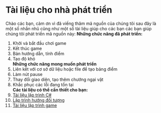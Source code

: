 # Tài liệu cho nhà phát triển  
Chào các bạn, cảm ơn vì đã viếng thăm mã nguồn của chúng tôi sau đây là một số nhắn nhũ cũng như một số tài liệu giúp cho các bạn các bạn giúp chúng tôi phát triển mã nguồn này:
**Những chức năng đã phát triển:**  
1.	Khởi và bắt đầu chơi game  
2.	Kết thúc game  
3.	Bản hướng dẫn, tính điểm
4. Tạo độ khó  
**Những chức năng mong muốn phát triển**  
1.	Liên kết với cơ sở dữ liệu hoặc file để tạo bảng điểm  
2.	Làm nút pause  
3.	Thay đổi giao diện, tạo thêm chướng ngại vật
4.	Khắc phục các lỗi đang tồn tại  
**Các tài liệu có thể cần thiết cho bạn:**  
1.	[Tài liệu lập trình C#](http://vietjack.com/csharp/hoc_c_sharp_co_ban_nang_cao.jsp)  
2.	[Lập trình hướng đối tượng](http://www.e-ptit.edu.vn/hoctap/hoclieu/LTHDT.pdf)  
3.	[Tài liệu lập trình game](http://diendan.congdongcviet.com/threads/t39928::xna-tap-hop-tat-ca-cac-ebook-lap-trinh-game-c-xna.cpp)